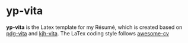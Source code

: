 # yp-vita
**yp-vita** is the Latex template for my Résumé, which is created based on [pdg-vita](https://github.com/pdgessler/pdg-vita) and [kjh-vita](https://github.com/kjhealy/kjh-vita). The LaTex coding style follows [awesome-cv](https://github.com/posquit0/Awesome-CV)
